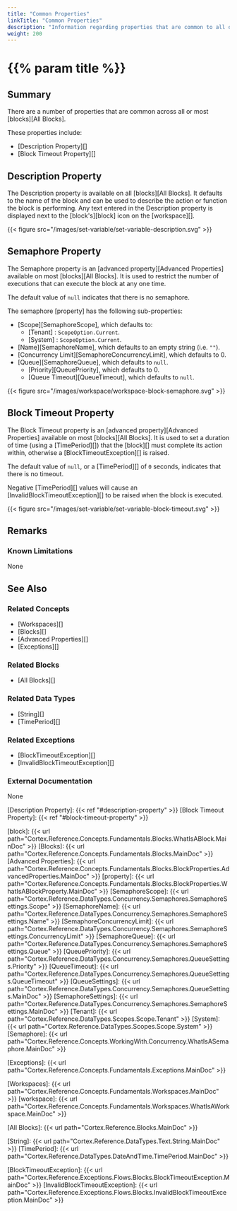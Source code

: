 ```yaml
---
title: "Common Properties"
linkTitle: "Common Properties"
description: "Information regarding properties that are common to all or most blocks."
weight: 200
---
```


# {{% param title %}}

## Summary

There are a number of properties that are common across all or most [blocks][All Blocks].

These properties include:

- [Description Property][]
- [Block Timeout Property][]

## Description Property

The Description property is available on all [blocks][All Blocks]. It defaults to the name of the block and can be used to describe the action or function the block is performing. Any text entered in the Description property is displayed next to the [block's][block] icon on the [workspace][].

{{< figure src="/images/set-variable/set-variable-description.svg" >}}

## Semaphore Property

The Semaphore property is an [advanced property][Advanced Properties] available on most [blocks][All Blocks]. It is used to restrict the number of executions that can execute the block at any one time.

The default value of `null` indicates that there is no semaphore.

The semaphore [property] has the following sub-properties:
* [Scope][SemaphoreScope], which defaults to:
    * [Tenant] : `ScopeOption.Current`.
    * [System] : `ScopeOption.Current`.
* [Name][SemaphoreName], which defaults to an empty string (i.e. `""`).
* [Concurrency Limit][SemaphoreConcurrencyLimit], which defaults to 0.
* [Queue][SemaphoreQueue], which defaults to `null`.
    * [Priority][QueuePriority], which defaults to 0.
    * [Queue Timeout][QueueTimeout], which defaults to `null`.

{{< figure src="/images/workspace/workspace-block-semaphore.svg" >}}

## Block Timeout Property

The Block Timeout property is an [advanced property][Advanced Properties] available on most [blocks][All Blocks]. It is used to set a duration of time (using a [TimePeriod][]) that the [block][] must complete its action within, otherwise a [BlockTimeoutException][] is raised.

The default value of `null`, or a [TimePeriod][] of `0` seconds, indicates that there is no timeout.

Negative [TimePeriod][] values will cause an [InvalidBlockTimeoutException][] to be raised when the block is executed.

{{< figure src="/images/set-variable/set-variable-block-timeout.svg" >}}

## Remarks

### Known Limitations

None

## See Also

### Related Concepts

- [Workspaces][]
- [Blocks][]
- [Advanced Properties][]
- [Exceptions][]

### Related Blocks

- [All Blocks][]

### Related Data Types

- [String][]
- [TimePeriod][]

### Related Exceptions

- [BlockTimeoutException][]
- [InvalidBlockTimeoutException][]

### External Documentation

None

[Description Property]: {{< ref "#description-property" >}}
[Block Timeout Property]: {{< ref "#block-timeout-property" >}}

[block]: {{< url path="Cortex.Reference.Concepts.Fundamentals.Blocks.WhatIsABlock.MainDoc" >}}
[Blocks]: {{< url path="Cortex.Reference.Concepts.Fundamentals.Blocks.MainDoc" >}}
[Advanced Properties]: {{< url path="Cortex.Reference.Concepts.Fundamentals.Blocks.BlockProperties.AdvancedProperties.MainDoc" >}}
[property]: {{< url path="Cortex.Reference.Concepts.Fundamentals.Blocks.BlockProperties.WhatIsABlockProperty.MainDoc" >}}
[SemaphoreScope]: {{< url path="Cortex.Reference.DataTypes.Concurrency.Semaphores.SemaphoreSettings.Scope" >}}
[SemaphoreName]: {{< url path="Cortex.Reference.DataTypes.Concurrency.Semaphores.SemaphoreSettings.Name" >}}
[SemaphoreConcurrencyLimit]: {{< url path="Cortex.Reference.DataTypes.Concurrency.Semaphores.SemaphoreSettings.ConcurrencyLimit" >}}
[SemaphoreQueue]: {{< url path="Cortex.Reference.DataTypes.Concurrency.Semaphores.SemaphoreSettings.Queue" >}}
[QueuePriority]: {{< url path="Cortex.Reference.DataTypes.Concurrency.Semaphores.QueueSettings.Priority" >}}
[QueueTimeout]: {{< url path="Cortex.Reference.DataTypes.Concurrency.Semaphores.QueueSettings.QueueTimeout" >}}
[QueueSettings]: {{< url path="Cortex.Reference.DataTypes.Concurrency.Semaphores.QueueSettings.MainDoc" >}}
[SemaphoreSettings]: {{< url path="Cortex.Reference.DataTypes.Concurrency.Semaphores.SemaphoreSettings.MainDoc" >}}
[Tenant]: {{< url path="Cortex.Reference.DataTypes.Scopes.Scope.Tenant" >}}
[System]: {{< url path="Cortex.Reference.DataTypes.Scopes.Scope.System" >}}
[Semaphore]: {{< url path="Cortex.Reference.Concepts.WorkingWith.Concurrency.WhatIsASemaphore.MainDoc" >}}

[Exceptions]: {{< url path="Cortex.Reference.Concepts.Fundamentals.Exceptions.MainDoc" >}}

[Workspaces]: {{< url path="Cortex.Reference.Concepts.Fundamentals.Workspaces.MainDoc" >}}
[workspace]: {{< url path="Cortex.Reference.Concepts.Fundamentals.Workspaces.WhatIsAWorkspace.MainDoc" >}}

[All Blocks]: {{< url path="Cortex.Reference.Blocks.MainDoc" >}}

[String]: {{< url path="Cortex.Reference.DataTypes.Text.String.MainDoc" >}}
[TimePeriod]: {{< url path="Cortex.Reference.DataTypes.DateAndTime.TimePeriod.MainDoc" >}}

[BlockTimeoutException]: {{< url path="Cortex.Reference.Exceptions.Flows.Blocks.BlockTimeoutException.MainDoc" >}}
[InvalidBlockTimeoutException]: {{< url path="Cortex.Reference.Exceptions.Flows.Blocks.InvalidBlockTimeoutException.MainDoc" >}}
